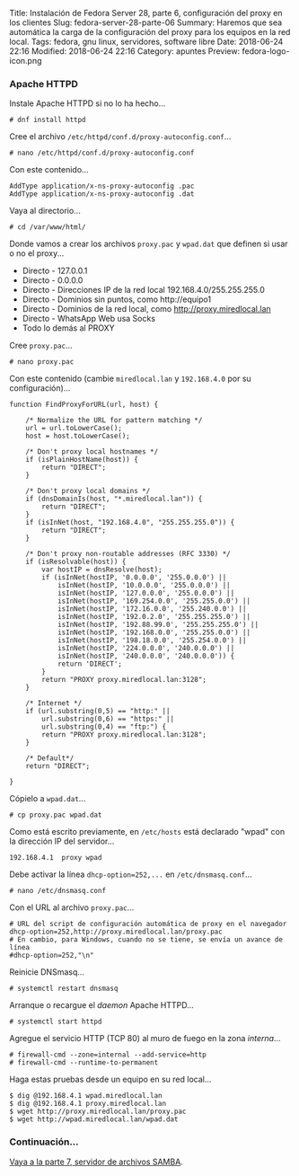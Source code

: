 Title: Instalación de Fedora Server 28, parte 6, configuración del proxy en los clientes
Slug: fedora-server-28-parte-06
Summary: Haremos que sea automática la carga de la configuración del proxy para los equipos en la red local.
Tags: fedora, gnu linux, servidores, software libre
Date: 2018-06-24 22:16
Modified: 2018-06-24 22:16
Category: apuntes
Preview: fedora-logo-icon.png


### Apache HTTPD

Instale Apache HTTPD si no lo ha hecho...

    # dnf install httpd

Cree el archivo `/etc/httpd/conf.d/proxy-autoconfig.conf`...

    # nano /etc/httpd/conf.d/proxy-autoconfig.conf

Con este contenido...

    AddType application/x-ns-proxy-autoconfig .pac
    AddType application/x-ns-proxy-autoconfig .dat

Vaya al directorio...

    # cd /var/www/html/

Donde vamos a crear los archivos `proxy.pac` y `wpad.dat` que definen si usar o no el proxy...

* Directo - 127.0.0.1
* Directo - 0.0.0.0
* Directo - Direcciones IP de la red local 192.168.4.0/255.255.255.0
* Directo - Dominios sin puntos, como http://equipo1
* Directo - Dominios de la red local, como http://proxy.miredlocal.lan
* Directo - WhatsApp Web usa Socks
* Todo lo demás al PROXY

Cree `proxy.pac`...

    # nano proxy.pac

Con este contenido (cambie `miredlocal.lan` y `192.168.4.0` por su configuración)...

    function FindProxyForURL(url, host) {

        /* Normalize the URL for pattern matching */
        url = url.toLowerCase();
        host = host.toLowerCase();

        /* Don't proxy local hostnames */
        if (isPlainHostName(host)) {
            return "DIRECT";
        }

        /* Don't proxy local domains */
        if (dnsDomainIs(host, "*.miredlocal.lan")) {
            return "DIRECT";
        }
        if (isInNet(host, "192.168.4.0", "255.255.255.0")) {
            return "DIRECT";
        }

        /* Don't proxy non-routable addresses (RFC 3330) */
        if (isResolvable(host)) {
            var hostIP = dnsResolve(host);
            if (isInNet(hostIP, '0.0.0.0', '255.0.0.0') ||
                isInNet(hostIP, '10.0.0.0', '255.0.0.0') ||
                isInNet(hostIP, '127.0.0.0', '255.0.0.0') ||
                isInNet(hostIP, '169.254.0.0', '255.255.0.0') ||
                isInNet(hostIP, '172.16.0.0', '255.240.0.0') ||
                isInNet(hostIP, '192.0.2.0', '255.255.255.0') ||
                isInNet(hostIP, '192.88.99.0', '255.255.255.0') ||
                isInNet(hostIP, '192.168.0.0', '255.255.0.0') ||
                isInNet(hostIP, '198.18.0.0', '255.254.0.0') ||
                isInNet(hostIP, '224.0.0.0', '240.0.0.0') ||
                isInNet(hostIP, '240.0.0.0', '240.0.0.0')) {
                return 'DIRECT';
            }
            return "PROXY proxy.miredlocal.lan:3128";
        }

        /* Internet */
        if (url.substring(0,5) == "http:" ||
            url.substring(0,6) == "https:" ||
            url.substring(0,4) == "ftp:") {
            return "PROXY proxy.miredlocal.lan:3128";
        }

        /* Default*/
        return "DIRECT";

    }

Cópielo a `wpad.dat`...

    # cp proxy.pac wpad.dat

Como está escrito previamente, en `/etc/hosts` está declarado "wpad" con la dirección IP del servidor...

    192.168.4.1  proxy wpad

Debe activar la línea `dhcp-option=252,...` en `/etc/dnsmasq.conf`...

    # nano /etc/dnsmasq.conf

Con el URL al archivo `proxy.pac`...

    # URL del script de configuración automática de proxy en el navegador
    dhcp-option=252,http://proxy.miredlocal.lan/proxy.pac
    # En cambio, para Windows, cuando no se tiene, se envía un avance de línea
    #dhcp-option=252,"\n"

Reinicie DNSmasq...

    # systemctl restart dnsmasq

Arranque o recargue el *daemon* Apache HTTPD...

    # systemctl start httpd

Agregue el servicio HTTP (TCP 80) al muro de fuego en la zona *interna*...

    # firewall-cmd --zone=internal --add-service=http
    # firewall-cmd --runtime-to-permanent

Haga estas pruebas desde un equipo en su red local...

    $ dig @192.168.4.1 wpad.miredlocal.lan
    $ dig @192.168.4.1 proxy.miredlocal.lan
    $ wget http://proxy.miredlocal.lan/proxy.pac
    $ wget http://wpad.miredlocal.lan/wpad.dat

### Continuación...

[Vaya a la parte 7, servidor de archivos SAMBA]({filename}/apuntes/fedora-server-28-parte-07/fedora-server-28-parte-07.md).
